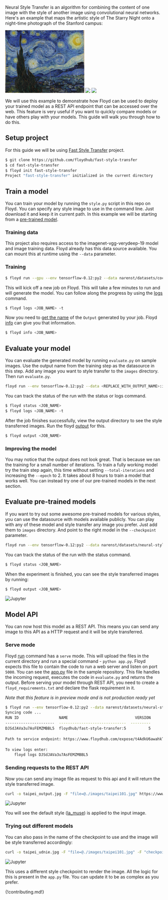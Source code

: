 Neural Style Transfer is an algorithm for combining the content of one image with the style of another image
using convolutional neural networks. Here's an example that maps the artistic style of The Starry Night
onto a night-time photograph of the Stanford campus:

<img src="https://raw.githubusercontent.com/jcjohnson/neural-style/master/examples/inputs/starry_night_google.jpg" height="200px">
<img src="https://raw.githubusercontent.com/jcjohnson/neural-style/master/examples/inputs/hoovertowernight.jpg" height="200px">
<img src="https://raw.githubusercontent.com/jcjohnson/neural-style/master/examples/outputs/starry_stanford_bigger.png" width="710px">

We will use this example to demonstrate how Floyd can be used to deploy your trained model as a REST API endpoint that can be accessed over the web.
This feature is very useful if you want to quickly compare models or have others play with your models. This guide will
walk you through how to do this.

## Setup project

For this guide we will be using [Fast Style Transfer](https://github.com/floydhub/fast-style-transfer)
project.

```bash
$ git clone https://github.com/floydhub/fast-style-transfer
$ cd fast-style-transfer
$ floyd init fast-style-transfer
Project "fast-style-transfer" initialized in the current directory
```


## Train a model

You can train your model by running the `style.py` script in this repo on Floyd. You can specify any style image to use in the command line. Just
download it and keep it in current path. In this example we will be starting from a
[pre-trained model](https://github.com/floydhub/fast-style-transfer#evaluating-style-transfer-networks).

### Training data

This project also requires access to the imagenet-vgg-verydeep-19 model and image training data. Floyd already has this data source available.
You can mount this at runtime using the `--data` parameter.

### Training

```bash
$ floyd run --gpu --env tensorflow-0.12:py2 --data narenst/datasets/coco-train-2014/1:images --data narenst/datasets/neural-style-transfer-pre-trained-models/1:models --data floydhub/datasets/imagenet-vgg-verydeep-19/3:vgg "python style.py --vgg-path /vgg/imagenet-vgg-verydeep-19.mat --train-path /images/train2014 --style examples/style/la_muse.jpg --base-model-path /models/la_muse.ckpt --epoch 1 --total-iterations 10 --checkpoint-dir /output"
```

This will kick off a new job on Floyd. This will take a few minutes to run and will generate the model. You can follow along the progress
by using the [logs](../commands/logs.md) command.

```bash
$ floyd logs <JOB_NAME> -t
```
Now you need to [get the name](../guides/reusing_output.md) of the `Output` generated by your job. Floyd [info](../commands/info.md) can give you that information.

```bash
$ floyd info <JOB_NAME>
```


## Evaluate your model

You can evaluate the generated model by running `evaluate.py` on sample images. Use the output name from the training step
as the datasource in this step. Add any image you want to style transfer to the `images` directory. Then run `evaluate.py`.

```bash
floyd run --env tensorflow-0.12:py2 --data <REPLACE_WITH_OUTPUT_NAME>:input "python evaluate.py --allow-different-dimensions  --checkpoint /input/fns.ckpt --in-path ./images/ --out-path /output/"
```
You can track the status of the run with the status or logs command.

```bash
$ floyd status <JOB_NAME>
$ floyd logs <JOB_NAME> -t
```

After the job finishes successfully, view the output directory to see the style transferred images. Run the floyd [output](../commands/output.md)
for this.

```bash
$ floyd output <JOB_NAME>
```


### Improving the model

You may notice that the output does not look great. That is because we ran the training for a small number of iterations. To train
a fully working model try the train step again, this time without setting `--total-iterations` and increasing the `--epoch` to 2.
It takes about 8 hours to train a model that works well. You can instead try one of our pre-trained models in the next section.

## Evaluate pre-trained models

If you want to try out some awesome pre-trained models for various styles, you can use the datasource with models available publicly.
You can play with any of these model and style transfer any image you prefer. Just add them to `images` directory. And point to the
right model in the `--checkpoint` parameter.

```bash
floyd run --env tensorflow-0.12:py2 --data narenst/datasets/neural-style-transfer-pre-trained-models/1:models "python evaluate.py --allow-different-dimensions  --checkpoint /models/la_muse.ckpt --in-path ./images/ --out-path /output/"
```

You can track the status of the run with the status command.

```bash
$ floyd status <JOB_NAME>
```

When the experiment is finished, you can see the style transferred images by running:

```bash
$ floyd output <JOB_NAME>
```

![Jupyter](../img/taipei101_wave.jpg)


## Model API

You can now host this model as a REST API. This means you can send any image to this API as a HTTP request and it will be style transferred.

### Serve mode

Floyd [run](../commands/run.md) command has a `serve` mode. This will upload the files in the current directory and run a special command -
`python app.py`. Floyd expects this file to contain the code to run a web server and listen on port `5000`. You can see the
[app.py](https://github.com/floydhub/fast-style-transfer/blob/master/app.py) file in the sample repository. This file handles the
incoming request, executes the code in `evaluate.py` and returns the output. Before serving your model through REST API,
you need to create a `floyd_requirements.txt` and declare the flask requirement in it.

*Note that this feature is in preview mode and is not production ready yet*

```bash
$ floyd run --env tensorflow-0.12:py2 --data narenst/datasets/neural-style-transfer-pre-trained-models/1:input --mode serve
Syncing code ...
RUN ID                  NAME                              VERSION
----------------------  ------------------------------  ---------
DJSdJAVa3u7AsFEMZMBBL5  floydhub/fast-style-transfer:5          5

Path to service endpoint: https://www.floydhub.com/expose/t4AdkU6awahkT3ooNazw8c

To view logs enter:
    floyd logs DJSdJAVa3u7AsFEMZMBBL5
```


### Sending requests to the REST API

Now you can send any image file as request to this api and it will return the style transferred image.

```bash
curl -o taipei_output.jpg -F "file=@./images/taipei101.jpg" https://www.floydhub.com/expose/t4AdkU6awahkT3ooNazw8c
```

![Jupyter](../img/taipei_muse.jpg)

You will see the default style ([la_muse](https://github.com/floydhub/fast-style-transfer/blob/master/examples/style/la_muse.jpg)) is applied to the input image.


### Trying out different models

You can also pass in the name of the checkpoint to use and the image will be style transferred accordingly:

```bash
curl -o taipei_udnie.jpg -F "file=@./images/taipei101.jpg" -F "checkpoint=udnie.ckpt"  https://www.floydhub.com/expose/MUDFXViCLArG2drppvU3nm
```

![Jupyter](../img/taipei_udnie.jpg)

This uses a different style checkpoint to render the image. All the logic for this is present in the `app.py` file. You can update it to
be as complex as you prefer.

{!contributing.md!}
